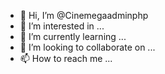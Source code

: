 - 👋 Hi, I’m @Cinemegaadminphp
- 👀 I’m interested in ...
- 🌱 I’m currently learning ...
- 💞️ I’m looking to collaborate on ...
- 📫 How to reach me ...

<!---
Cinemegaadminphp/Cinemegaadminphp is a ✨ special ✨ repository because its `README.md` (this file) appears on your GitHub profile.
You can click the Preview link to take a look at your changes.
--->
